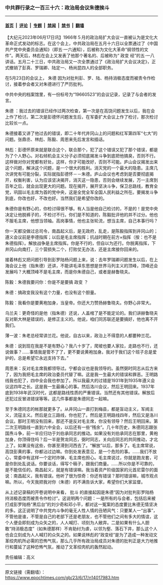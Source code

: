 ### 中共罪行录之一百三十六：政治局会议朱德挨斗

---

#### [首页](../../../..?n14017983) &nbsp;|&nbsp; [评论](../../../../../epoch-comment?n14017983) &nbsp;|&nbsp; [专题](../../../../../epoch-special?n14017983) &nbsp;|&nbsp; [禁闻](../../../../../epoch-news?n14017983) &nbsp;|&nbsp; [禁书](../../../../../books?n14017983) &nbsp;|&nbsp; [翻墙](https://github.com/gfw-breaker/nogfw/blob/master/README.md?n14017983)


<div class="post_content" id="artbody" itemprop="articleBody">
 <!-- article content begin -->
 <p>
  【大纪元2023年06月17日讯】1966年５月的政治局扩大会议一直被认为是文化大革命正式发动的标志。在这个会上，中共政治局在五月十六日以全票通过了《中国共产党中央委员会通知》（即五·一六通知），后被称为文化大革命“纲领性的文件”。两天后，林彪在会上又发表了他那个著名的、后被称为“
  <ok href="https://www.epochtimes.com/gb/tag/%E6%94%BF%E5%8F%98.html">
   政变
  </ok>
  经”的五·一八讲话。五月二十三日，中共政治局又一次全票通过了《政治局扩大会议决定》，正式撤销了彭真、罗瑞卿、陆定一、杨尚昆四人的全部职务。
 </p>
 <p>
  在5月23日的会议上，
  <ok href="https://www.epochtimes.com/gb/tag/%E6%9C%B1%E5%BE%B7.html">
   朱德
  </ok>
  因为对批判彭、罗、陆、杨持消极态度而被责令作检讨，接着参会者又对朱德进行了严历批判。
 </p>
 <p>
  中共中央的档案馆里，有一份标号为“19660523”的会议记录，记录了与会者的发言。
 </p>
 <p>
  <ok href="https://www.epochtimes.com/gb/tag/%E6%9C%B1%E5%BE%B7.html">
   朱德
  </ok>
  ：我过去的错误已经作过两次检查，第一次是在高饶问题发生以后，我在会上作了检讨。第二次是彭德怀问题发生后，在军委扩大会议上作了检讨，那次检讨比较长一点。
 </p>
 <p>
  朱德接着又讲了他过去的错误，即二十年代井冈山上的问题和红军第四军“七大”的问题。张鼎丞、林彪、陈毅、周恩来先后发言和插话。
 </p>
 <p>
  林彪：彭德怀原来就是联合这个，联合那个，犯了这个错误又犯了那个错误，都是为了个人野心。对右倾机会主义分子必须彻底揭发斗争到底把他搞臭，否则不行。这样做对你对党都有好处，这样，你才可能改好，否则不可能。庐山会议揭发出来这个问题，解决这个问题，是一个很大的胜利。消灭党的一个最大的隐患。主席几次讲党有可能分裂，实际就指彭德怀－－朱德。庐山会议也考虑到是否要彻底揭开，权衡利害，认为应该坚决揭开，消灭这一隐患，否则会继续发展，万一主席到百年之后，就会出现更大的问题。现在揭开，展开坚决斗争，保卫总路线，教育全党，巩固以毛主席为首的党中央，这是全党全军全国人民利益之所在。要揭发斗争到底，你改也好，不改也好。当然我们是希望你改的。
 </p>
 <p>
  朱德你是有野心的，你检讨得很不够。有人当是他自己检讨的，不是的！是党中央决定让他脱裤子的，不检讨不行。你们是不知道的，陈毅批评他的并不过分。他也不服毛主席，他想当领袖。高岗事情，他也主张轮流，想当主席，自己本事行吗？
 </p>
 <p>
  你一天都没做过总司令，南昌起义后，是无政府，乱走，是陈毅指挥到井冈山的；遵义会议前是李德指挥；以后是毛主席指挥；抗战时期在前方×指挥（按：也不是朱德指挥）。解放战争是主席指挥。你是不行的，但自以为还行。你脱离指挥，下井冈山向南打，三个营损失二个，打败仗无办法，还是主席接你回来的。
 </p>
 <p>
  接着林彪又把问题引导到彭罗陆杨问题上来，说：去年罗瑞卿问题发生以后，在上海会议上他（指朱德）还讲，不能讲毛泽东思想是世界马列主义的顶峰，顶峰还会发展吗？大概顶峰不是毛主席，而是你朱德自己，或者是赫鲁晓夫。
 </p>
 <p>
  陈毅：朱德我要问你：你是不是要搞
  <ok href="https://www.epochtimes.com/gb/tag/%E6%94%BF%E5%8F%98.html">
   政变
  </ok>
  ？
 </p>
 <p>
  朱德：搞政变我没有这个力量，也没有这个胆量。
 </p>
 <p>
  陈毅：我看你是要黄袍加身，当皇帝。你还大力赞扬赫鲁晓夫。你野心非常大。
 </p>
 <p>
  乌兰夫：更奇怪的是他（指朱德）还说，人盖棺了是不能定论的。我们讲赫鲁晓夫反对斯大林是错误的，是修正主义的。他说，咱们同苏联还是要搞好，他也离不开我们。
 </p>
 <p>
  薄一波：朱老总经常讲兰花。他说，自古以来，政治上不得意的人都要种兰花。
 </p>
 <p>
  朱德：说到现在我是不是有野心？我八十岁了，爬坡也要人家拉，走路也不行，还说做事？……事情我是管不了了，更不要说黄袍加身。我对于我们这个班子总是爱护的，总是希望它永远支持下去。”
 </p>
 <p>
  周恩来：反对毛主席我都领导过。宁都会议也是我领导的。虽然弼时同志从后方来了，因为我把毛主席的政治委员代替了嘛。这是我一生最大的错误和罪恶。王明路线我也犯了，四中全会我也参加了。所以我最大的过错是1931年到1935年遵义会议这四年之长。这是我一生最痛心的事。然后洛川会议，然后王明回来。1937年底到1938年武汉时代，这都是路线性质的严重错误。当然还有其他错误。解放后还犯过反冒进错误等等。这几件事都是朱德同志一起嘛。
 </p>
 <p>
  至于朱德同志的帐那就更多了。从井冈山一直打到梅县，都是盲动主义，军阀主义，流寇主义。然后是立三路线，你也犯了。然后是王明路线四年，然后又是洛川会议。那时王明没有回来，那还不是反对毛主席，你没有领导？然后王明回来。第二次王明路线一直到六中全会，以后还有一些“残余”。几十年历史，朱德同志跟张国焘斗争，前一半应归功于刘伯承同志的推动。如果没有刘伯承同志在那里，黄袍加身，你顶得住吗？后一半是贺龙同志，弼时同志，关向应同志的共同推动，才北上了。如果没有这些，你甚至滑到河西去了。“解放”以后，那多了。毛主席常说，高饶彭黄的事，你都沾过边嘛。你到处发表意见，是一个危险的事。……我们不放心，常委中有这样一个定时炸弹，毛主席也担心。毛主席说过，你就是跑龙套，可是你到处乱说话。你要谈话，得写个稿子，跟我们商量。……所以你是不可靠的，是不能信任的。南昌起义，就是有错误嘛。我当着资产阶级国家的元首尼雷尔的面说：南昌起义，我有错误。他听了很为惊奇：你还有错误？那时错误嘛，城市观点嘛。所以，今天我把我对你（朱德）的不满告诉大家，希望你们大家监督。
 </p>
 <p>
  从上述记录稿的开卷说明中来看，
  <ok href="https://www.epochtimes.com/gb/tag/%E6%89%B9%E6%96%97.html">
   批斗
  </ok>
  的直接起因是朱德“因为对批判彭罗陆杨持消极态度而被责令作检讨”。这说明两个问题：一是所有的与会者，包括后来被打成彭罗陆杨“黑后台”的刘少奇和邓小平，都对这一冤案的态度要比朱德无情坚决的多。这正说明了中共党内斗争的毫无人性人情的丑陋风气：只要某人一“出事”，不管他是谁，不管是自己的老部下还是老朋友，也不管他们之间有多大的情谊，这个人便会即刻成为众矢之的，人人喊打、顷刻为人敝弃。二是如果有什么人胆敢“持消极态度”（如朱德那样）不肯助纣为虐，以邻为壑、落石下井，那么这个人也会立刻成为人人喊打的众矢之的。如果说林彪的“政变经”是为了造成一种发动文革绞肉机所必需的恐怖气氛，那么几乎所有政治局成员对朱德的批判正是大力地推行和蔓延了这种恐怖气氛，推动了文革绞肉机的轰然起动。
 </p>
 <p>
  责任编辑：高义
 </p>
 <!-- article content end -->
 <div id="below_article_ad">
 </div>
</div>


---

原文链接（需翻墙）：https://www.epochtimes.com/gb/23/6/17/n14017983.htm